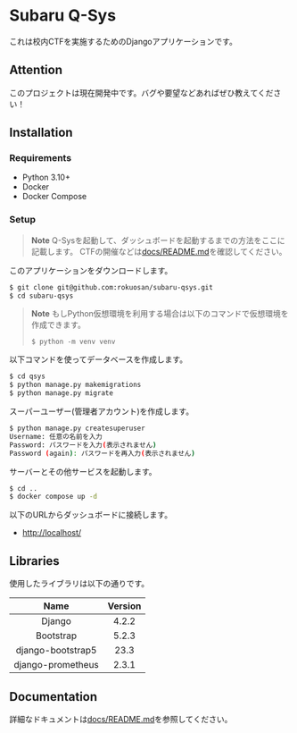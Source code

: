 # Subaru Q-Sys

これは校内CTFを実施するためのDjangoアプリケーションです。

## Attention

このプロジェクトは現在開発中です。バグや要望などあればぜひ教えてください！

## Installation

### Requirements

- Python 3.10+
- Docker
- Docker Compose

### Setup

> **Note**
> Q-Sysを起動して、ダッシュボードを起動するまでの方法をここに記載します。
> CTFの開催などは[docs/README.md](docs/README.md)を確認してください。

このアプリケーションをダウンロードします。

```bash
$ git clone git@github.com:rokuosan/subaru-qsys.git
$ cd subaru-qsys
```

> **Note**
> もしPython仮想環境を利用する場合は以下のコマンドで仮想環境を作成できます。
> ```
> $ python -m venv venv
> ```

以下コマンドを使ってデータベースを作成します。

```bash
$ cd qsys
$ python manage.py makemigrations
$ python manage.py migrate
```

スーパーユーザー(管理者アカウント)を作成します。

```bash
$ python manage.py createsuperuser
Username: 任意の名前を入力
Password: パスワードを入力(表示されません)
Password (again): パスワードを再入力(表示されません)
```

サーバーとその他サービスを起動します。

```bash
$ cd ..
$ docker compose up -d
```

以下のURLからダッシュボードに接続します。

- [http://localhost/](http://localhost/)

## Libraries

使用したライブラリは以下の通りです。

| Name | Version |
| :-: | :-: |
| Django | 4.2.2 |
| Bootstrap | 5.2.3 |
| django-bootstrap5 | 23.3 |
| django-prometheus | 2.3.1 |

## Documentation

詳細なドキュメントは[docs/README.md](docs/README.md)を参照してください。

